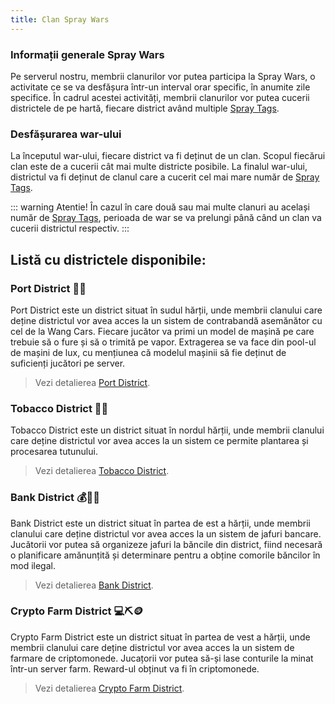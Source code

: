 ```yaml
---
title: Clan Spray Wars
---
```


### Informații generale Spray Wars

Pe serverul nostru, membrii clanurilor vor putea participa la Spray Wars, o activitate ce se va desfășura într-un interval orar specific, în anumite zile specifice. În cadrul acestei activități, membrii clanurilor vor putea cucerii districtele de pe hartă, fiecare district având multiple [Spray Tags](./spray-tags.md).

### Desfășurarea war-ului

La începutul war-ului, fiecare district va fi deținut de un clan. Scopul fiecărui clan este de a cucerii cât mai multe districte posibile. La finalul war-ului, districtul va fi deținut de clanul care a cucerit cel mai mare număr de [Spray Tags](./spray-tags.md).

::: warning Atentie!
În cazul în care două sau mai multe clanuri au același număr de [Spray Tags](./spray-tags.md), perioada de war se va prelungi până când un clan va cucerii districtul respectiv.
:::

## Listă cu districtele disponibile:

### Port District 🚢🔐

Port District este un district situat în sudul hărții, unde membrii clanului care deține districtul vor avea acces la un sistem de contrabandă asemănător cu cel de la Wang Cars. Fiecare jucător va primi un model de mașină pe care trebuie să o fure și să o trimită pe vapor. Extragerea se va face din pool-ul de mașini de lux, cu mențiunea că modelul mașinii să fie deținut de suficienți jucători pe server.

> Vezi detalierea [Port District](./districts/port.md).

### Tobacco District 🌿🌱

Tobacco District este un district situat în nordul hărții, unde membrii clanului care deține districtul vor avea acces la un sistem ce permite plantarea și procesarea tutunului.

> Vezi detalierea [Tobacco District](./districts/tobacco.md).

### Bank District 💰🏦🔫

Bank District este un district situat în partea de est a hărții, unde membrii clanului care deține districtul vor avea acces la un sistem de jafuri bancare. Jucătorii vor putea să organizeze jafuri la băncile din district, fiind necesară o planificare amănunțită și determinare pentru a obține comorile băncilor în mod ilegal.

> Vezi detalierea [Bank District](./districts/bank.md).

### Crypto Farm District 💻⛏️🪙

Crypto Farm District este un district situat în partea de vest a hărții, unde membrii clanului care deține districtul vor avea acces la un sistem de farmare de criptomonede. Jucațorii vor putea să-și lase conturile la minat într-un server farm. Reward-ul obținut va fi în criptomonede.

> Vezi detalierea [Crypto Farm District](./districts/crypto-farm.md).
